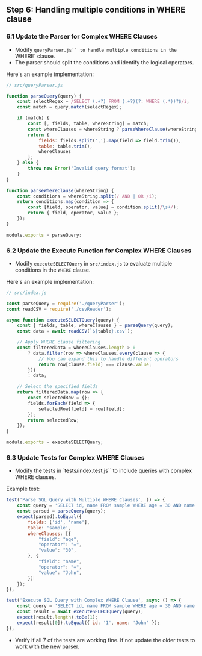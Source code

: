 ## Step 6: Handling multiple conditions in WHERE clause

### 6.1 Update the Parser for Complex WHERE Clauses
- Modify `queryParser.js`` to handle multiple conditions in the `WHERE` clause.
- The parser should split the conditions and identify the logical operators.

Here's an example implementation:

```javascript
// src/queryParser.js

function parseQuery(query) {
    const selectRegex = /SELECT (.+?) FROM (.+?)(?: WHERE (.*))?$/i;
    const match = query.match(selectRegex);

    if (match) {
        const [, fields, table, whereString] = match;
        const whereClauses = whereString ? parseWhereClause(whereString) : [];
        return {
            fields: fields.split(',').map(field => field.trim()),
            table: table.trim(),
            whereClauses
        };
    } else {
        throw new Error('Invalid query format');
    }
}

function parseWhereClause(whereString) {
    const conditions = whereString.split(/ AND | OR /i);
    return conditions.map(condition => {
        const [field, operator, value] = condition.split(/\s+/);
        return { field, operator, value };
    });
}

module.exports = parseQuery;
```

### 6.2 Update the Execute Function for Complex WHERE Clauses
- Modify `executeSELECTQuery` in `src/index.js` to evaluate multiple conditions in the `WHERE` clause.

Here's an example implementation:

```javascript
// src/index.js

const parseQuery = require('./queryParser');
const readCSV = require('./csvReader');

async function executeSELECTQuery(query) {
    const { fields, table, whereClauses } = parseQuery(query);
    const data = await readCSV(`${table}.csv`);

    // Apply WHERE clause filtering
    const filteredData = whereClauses.length > 0
        ? data.filter(row => whereClauses.every(clause => {
            // You can expand this to handle different operators
            return row[clause.field] === clause.value;
        }))
        : data;

    // Select the specified fields
    return filteredData.map(row => {
        const selectedRow = {};
        fields.forEach(field => {
            selectedRow[field] = row[field];
        });
        return selectedRow;
    });
}

module.exports = executeSELECTQuery;
```

### 6.3 Update Tests for Complex WHERE Clauses
- Modify the tests in `tests/index.test.js`` to include queries with complex WHERE clauses.

Example test:

```javascript
test('Parse SQL Query with Multiple WHERE Clauses', () => {
    const query = 'SELECT id, name FROM sample WHERE age = 30 AND name = John';
    const parsed = parseQuery(query);
    expect(parsed).toEqual({
        fields: ['id', 'name'],
        table: 'sample',
        whereClauses: [{
            "field": "age",
            "operator": "=",
            "value": "30",
        }, {
            "field": "name",
            "operator": "=",
            "value": "John",
        }]
    });
});

test('Execute SQL Query with Complex WHERE Clause', async () => {
    const query = 'SELECT id, name FROM sample WHERE age = 30 AND name = John';
    const result = await executeSELECTQuery(query);
    expect(result.length).toBe(1);
    expect(result[0]).toEqual({ id: '1', name: 'John' });
});
```
- Verify if all 7 of the tests are working fine. If not update the older tests to work with the new parser.
